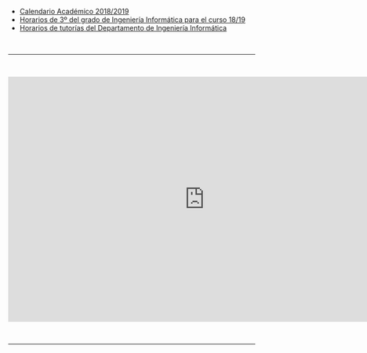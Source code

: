 * <a href="https://drive.google.com/file/d/1YtPNm4vS73N21QHzstcYqEzPKJQHCKeD/view" target="_blank">Calendario Académico 2018/2019</a>
* <a href="https://docs.google.com/document/d/1XHFUAiuECAEAPTZvdsn8aJTCAV3jRovC8Px24HgcfyQ/edit?usp=sharing" target="_blank">Horarios de 3º del grado de Ingeniería Informática para el curso 18/19</a>
* [Horarios de tutorías del Departamento de Ingeniería Informática](https://docs.google.com/spreadsheets/d/1ZTGvLA70qCYEsBwcA8dCiUZby3ZOM9oHt8kmiNNKId0/edit#gid=0)


<br/>
<hr>
<br/>
<p>
<iframe 
src="https://calendar.google.com/calendar/b/2/embed?mode=AGENDA&amp;height=500&amp;wkst=2&amp;hl=es&amp;bgcolor=%23cc33cc&amp;src=ull.edu.es_8hcqtfr5u2h3o1v2smnmcqqu50%40group.calendar.google.com&amp;color=%238C500B&amp;ctz=Atlantic%2FCanary" 
style="border-width:0" 
width="800" 
height="500" 
frameborder="0" 
scrolling="yes">
</iframe>
</p>
<br/>
<hr>
<br/>